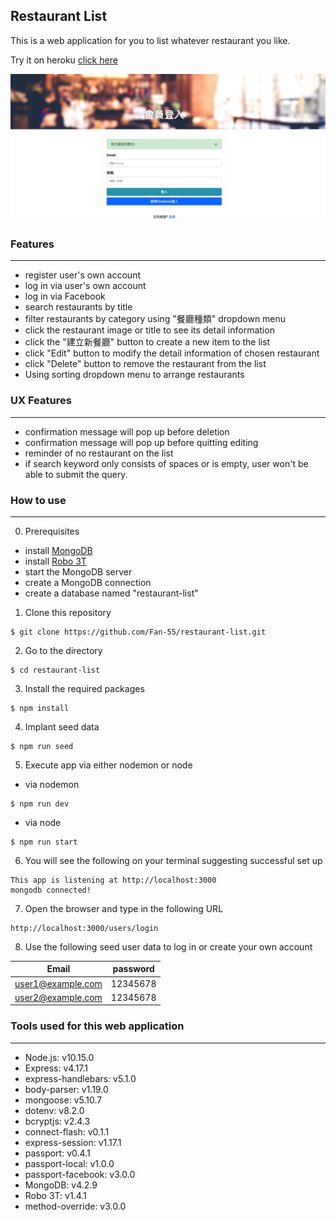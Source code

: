 ## Restaurant List

This is a web application for you to list whatever restaurant you like.  

Try it on heroku [click here](https://mysterious-atoll-13835.herokuapp.com/users/login)

![](/screenShots/restaurant_list.png)


### Features
---
- register user's own account
- log in via user's own account
- log in via Facebook
- search restaurants by title
- filter restaurants by category using "餐廳種類" dropdown menu
- click the restaurant image or title to see its detail information 
- click the "建立新餐廳" button to create a new item to the list
- click "Edit" button to modify the detail information of chosen restaurant
- click "Delete" button to remove the restaurant from the list
- Using sorting dropdown menu to arrange restaurants

### UX Features
---
- confirmation message will pop up before deletion
- confirmation message will pop up before quitting editing
- reminder of no restaurant on the list
- if search keyword only consists of spaces or is empty, user won't be able to submit the query.

### How to use
---
0. Prerequisites
- install [MongoDB](https://www.mongodb.com/try/download/community)
- install [Robo 3T](https://robomongo.org/)
- start the MongoDB server
- create a MongoDB connection
- create a database named "restaurant-list"

1. Clone this repository 

```
$ git clone https://github.com/Fan-55/restaurant-list.git
```

2. Go to the directory 

```
$ cd restaurant-list
```

3. Install the required packages 

```
$ npm install
```

4. Implant seed data
```
$ npm run seed
```

5. Execute app via either nodemon or node

- via nodemon

```
$ npm run dev
```

- via node

```
$ npm run start
```

6. You will see the following on your terminal suggesting successful set up

```
This app is listening at http://localhost:3000
mongodb connected!
```
7. Open the browser and type in the following URL

```
http://localhost:3000/users/login
```

8. Use the following seed user data to log in or create your own account

| Email | password |
| ------ | ------ |
| user1@example.com | 12345678 |
| user2@example.com | 12345678 |

### Tools used for this web application
---
- Node.js: v10.15.0
- Express: v4.17.1
- express-handlebars: v5.1.0
- body-parser: v1.19.0
- mongoose: v5.10.7
- dotenv: v8.2.0
- bcryptjs: v2.4.3
- connect-flash: v0.1.1
- express-session: v1.17.1
- passport: v0.4.1
- passport-local: v1.0.0
- passport-facebook: v3.0.0
- MongoDB: v4.2.9
- Robo 3T: v1.4.1
- method-override: v3.0.0
